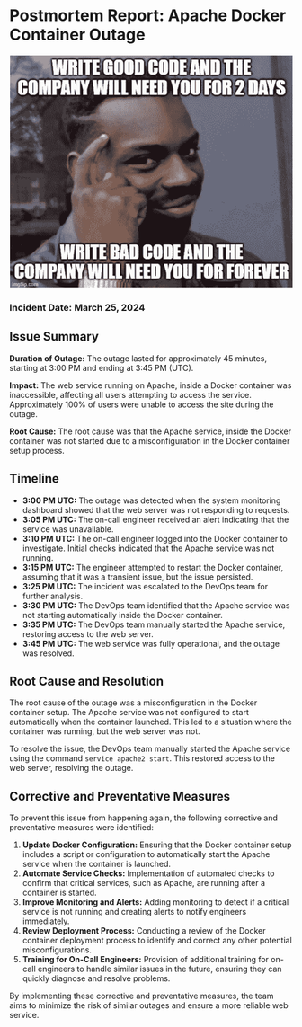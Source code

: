 # Postmortem Report: Apache Docker Container Outage #


![Humour-debugging-meme](1-make_people_read.png)


### Incident Date: March 25, 2024


## Issue Summary

**Duration of Outage:** The outage lasted for approximately 45 minutes, starting at 3:00 PM and ending at 3:45 PM (UTC).

**Impact:** The web service running on Apache, inside a Docker container was inaccessible, affecting all users attempting to access the service. Approximately 100% of users were unable to access the site during the outage.

**Root Cause:** The root cause was that the Apache service, inside the Docker container was not started due to a misconfiguration in the Docker container setup process.


## Timeline

- **3:00 PM UTC:** The outage was detected when the system monitoring dashboard showed that the web server was not responding to requests.
- **3:05 PM UTC:** The on-call engineer received an alert indicating that the service was unavailable.
- **3:10 PM UTC:** The on-call engineer logged into the Docker container to investigate. Initial checks indicated that the Apache service was not running.
- **3:15 PM UTC:** The engineer attempted to restart the Docker container, assuming that it was a transient issue, but the issue persisted.
- **3:25 PM UTC:** The incident was escalated to the DevOps team for further analysis.
- **3:30 PM UTC:** The DevOps team identified that the Apache service was not starting automatically inside the Docker container.
- **3:35 PM UTC:** The DevOps team manually started the Apache service, restoring access to the web server.
- **3:45 PM UTC:** The web service was fully operational, and the outage was resolved.


## Root Cause and Resolution

The root cause of the outage was a misconfiguration in the Docker container setup. The Apache service was not configured to start automatically when the container launched. This led to a situation where the container was running, but the web server was not.

To resolve the issue, the DevOps team manually started the Apache service using the command `service apache2 start`. This restored access to the web server, resolving the outage.


## Corrective and Preventative Measures

To prevent this issue from happening again, the following corrective and preventative measures were identified:

1. **Update Docker Configuration:** Ensuring that the Docker container setup includes a script or configuration to automatically start the Apache service when the container is launched.
2. **Automate Service Checks:** Implementation of automated checks to confirm that critical services, such as Apache, are running after a container is started.
3. **Improve Monitoring and Alerts:** Adding monitoring to detect if a critical service is not running and creating alerts to notify engineers immediately.
4. **Review Deployment Process:** Conducting a review of the Docker container deployment process to identify and correct any other potential misconfigurations.
5. **Training for On-Call Engineers:** Provision of additional training for on-call engineers to handle similar issues in the future, ensuring they can quickly diagnose and resolve problems.

By implementing these corrective and preventative measures, the team aims to minimize the risk of similar outages and ensure a more reliable web service.

